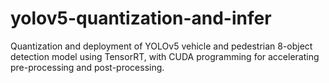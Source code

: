 # yolov5-quantization-and-infer
Quantization and deployment of YOLOv5 vehicle and pedestrian 8-object detection model using TensorRT, with CUDA programming for accelerating pre-processing and post-processing.
